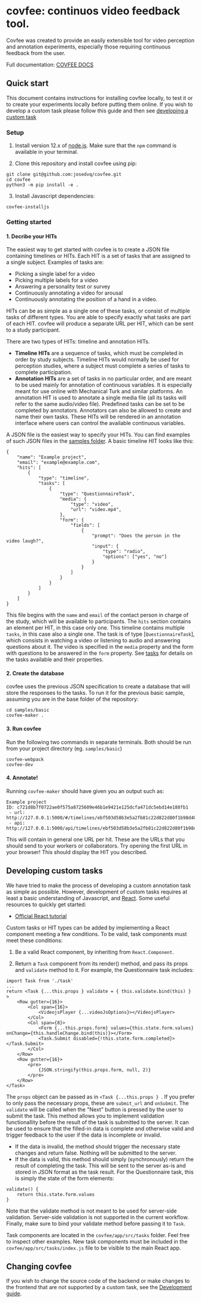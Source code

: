 # covfee: continuos video feedback tool.

Covfee was created to provide an easily extensible tool for video perception and annotation experiments, especially those requiring continuous feedback from the user.

Full documentation: [COVFEE DOCS](https://<branch>--5faeef49f6655f00210dbf35.chromatic.com)

## Quick start

This document contains instructions for installing covfee locally, to test it or to create your experiments locally before putting them online. If you wish to develop a custom task please follow this guide and then see [developing a custom task](custom_task.md)


### Setup

1. Install version 12.x of [node.js](https://nodejs.org/en/download/). Make sure that the `npm` command is available in your terminal.

2. Clone this repository and install covfee using pip:

```
git clone git@github.com:josedvq/covfee.git
cd covfee
python3 -m pip install -e .
```

3. Install Javascript dependencies:
```
covfee-installjs
```

### Getting started

#### 1. Decribe your HITs
The easiest way to get started with covfee is to create a JSON file containing timelines or HITs. Each HIT is a set of tasks that are assigned to a single subject. Examples of tasks are:

- Picking a single label for a video
- Picking multiple labels for a video
- Answering a personality test or survey
- Continuously annotating a video for arousal
- Continuously annotating the position of a hand in a video.

HITs can be as simple as a single one of these tasks, or consist of multiple tasks of different types. You are able to specify exactly what tasks are part of each HIT. covfee will produce a separate URL per HIT, which can be sent to a study participant. 

There are two types of HITs: timeline and annotation HITs.

- **Timeline HITs** are a sequence of tasks, which must be completed in order by study subjects. Timeline HITs would normally be used for perception studies, where a subject must complete a series of tasks to complete participation. 
- **Annotation HITs** are a set of tasks in no particular order, and are meant to be used mainly for annotation of continuous variables. It is especially meant for use online with Mechanical Turk and similar platforms. An annotation HIT is used to annotate a single media file (all its tasks will refer to the same audio/video file). Predefined tasks can be set to be completed by annotators. Annotators can also be allowed to create and name their own tasks. These HITs will be rendered in an annotation interface where users can control the available continuous variables.

A JSON file is the easiest way to specify your HITs. You can find examples of such JSON files in the [samples folder](../samples). A basic timeline HIT looks like this:

```
{
    "name": "Example project",
    "email": "example@example.com",
    "hits": [
        {
            "type": "timeline",
            "tasks": [
                {
                    "type": "QuestionnaireTask",
                    "media": {
                        "type": "video",
                        "url": "video.mp4",
                    },
                    "form": {
                        "fields": [
                            {
                                "prompt": "Does the person in the video laugh?",
                                "input": {
                                    "type": "radio",
                                    "options": ["yes", "no"]
                                }
                            }
                        ]
                    }
                }
            ]
        }
    ]
}
```

This file begins with the `name` and `email` of the contact person in charge of the study, which will be available to participants. The `hits` section contains an element per HIT, in this case only one. This timeline contains multiple `tasks`, in this case also a single one. The task is of type [`QuestionnaireTask`], which consists in watching a video or listening to audio and answering questions about it. The video is specified in the `media` property and the form with questions to be answered in the `form` property. See [tasks](tasks/tasks.md) for details on the tasks available and their properties.

#### 2. Create the database
covfee uses the previous JSON specification to create a database that will store the responses to the tasks. To run it for the previous basic sample, assuming you are in the base folder of the repository:

```
cd samples/basic
covfee-maker .
```

#### 3. Run covfee
Run the following two commands in separate terminals. Both should be run from your project directory (eg. `samples/basic`)
```
covfee-webpack
covfee-dev
```

#### 4. Annotate!
Running `covfee-maker` should have given you an output such as:

```
Example project
ID: c721d8b7f0722ae0f575a8725609e46b1e9421e125dcfa471dc5ebd14e188fb1
 - url: http://127.0.0.1:5000/#/timelines/ebf503d58b3e5a2fb81c22d822d80f1b98d402a44a0c96e04d8f91b2cf531df7
 - api: http://127.0.0.1:5000/api/timelines/ebf503d58b3e5a2fb81c22d822d80f1b98d402a44a0c96e04d8f91b2cf531df7
```

This will contain in general one URL per hit. These are the URLs that you should send to your workers or collaborators. Try opening the first URL in your browser! This should display the HIT you described.

## Developing custom tasks

We have tried to make the process of developing a custom annotation task as simple as possible. However, development of custom tasks requires at least a basic understanding of Javascript, and [React](https://reactjs.org/). Some useful resources to quickly get started:

- [Official React tutorial](https://reactjs.org/tutorial/tutorial.html)


Custom tasks or HIT types can be added by implementing a React component meeting a few conditions. To be valid, task components must meet these conditions:

1. Be a valid React component, by inheriting from `React.Component`.

2. Return a `Task` component from its render() method, and pass its props and `validate` method to it. For example, the Questionnaire task includes:

```
import Task from './task'
...
return <Task {...this.props } validate = { this.validate.bind(this) } >
    <Row gutter={16}>
        <Col span={16}>
            <VideojsPlayer {...videoJsOptions}></VideojsPlayer>
        </Col>
        <Col span={8}>
            <Form {...this.props.form} values={this.state.form.values} onChange={this.handleChange.bind(this)}></Form>
            <Task.Submit disabled={!this.state.form.completed}></Task.Submit>
        </Col>
    </Row>
    <Row gutter={16}>
        <pre>
            {JSON.stringify(this.props.form, null, 2)}
        </pre>
    </Row>
</Task>
```

The `props` object can be passed as in `<Task {...this.props } `. If you prefer to only pass the necessary props, these are `submit_url` and `onSubmit`. The `validate` will be called when the "Next" button is pressed by the user to submit the task. This method allows you to implement validation functionallity before the result of the task is submitted to the server. It can be used to ensure that the filled-in data is complete and otherwise valid and trigger feedback to the user if the data is incomplete or invalid.

- If the data is invalid, the method should trigger the necessary state changes and return false. Nothing will be submitted to the server.
- If the data is valid, this method should simply (synchronously) return the result of completing the task. This will be sent to the server as-is and stored in JSON format as the task result. For the Questionnaire task, this is simply the state of the form elements:

```
validate() {
    return this.state.form.values
}
```

Note that the validate method is not meant to be used for server-side validation. Server-side validation is not supported in the current workflow. Finally, make sure to bind your validate method before passing it to `Task`.

Task components are located in the `covfee/app/src/tasks` folder. Feel free to inspect other examples.
New task components must be included in the `covfee/app/src/tasks/index.js` file to be visible to the main React app.

## Changing covfee
If you wish to change the source code of the backend or make changes to the frontend that are not supported by a custom task, see the [Development guide](docs/development.md).

